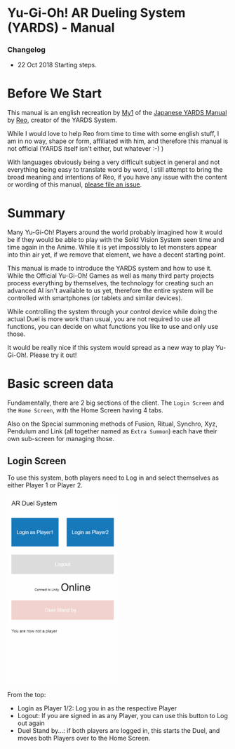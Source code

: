 # Yu-Gi-Oh! AR Dueling System (YARDS) - Manual

### Changelog
* 22 Oct 2018 Starting steps.

# Before We Start

This manual is an english recreation by [My1](https://github.com/My1) of the [Japanese YARDS Manual](https://reoasxdtmgt.github.io/YARDS-manual/) by [Reo](https://twitter.com/reoasxdtmgt), creator of the YARDS System.

While I would love to help Reo from time to time with some english stuff, I am in no way, shape or form, affiliated with him, and therefore this manual is not official (YARDS itself isn't either, but whatever :-) )

With languages obviously being a very difficult subject in general and not everything being easy to translate word by word, I still attempt to bring the broad meaning and intentions of Reo, if you have any issue with the content or wording of this manual, [please file an issue](https://github.com/My1/YARDS-manual-EN/issues).

# Summary
Many Yu-Gi-Oh! Players around the world probably imagined how it would be if they would be able to play with the Solid Vision System seen time and time again in the Anime.
While it is yet impossibly to let monsters appear into thin air yet, if we remove that element, we have a decent starting point.

This manual is made to introduce the YARDS system and how to use it. While the Official Yu-Gi-Oh! Games as well as many third party projects process everything by themselves, the technology for creating such an advanced AI isn't available to us yet, therefore the entire system will be controlled with smartphones (or tablets and similar devices).

While controlling the system through your control device while doing the actual Duel is more work than usual, you are not required to use all functions, you can decide on what functions you like to use and only use those.

It would be really nice if this system would spread as a new way to play Yu-Gi-Oh!. Please try it out!

# Basic screen data

Fundamentally, there are 2 big sections of the client. The `Login Screen` and the `Home Screen`, with the Home Screen having 4 tabs.

Also on the Special summoning methods of Fusion, Ritual, Synchro, Xyz, Pendulum and Link (all together named as `Extra Summon`) each have their own sub-screen for managing those.

## Login Screen
To use this system, both players need to Log in and select themselves as either Player 1 or Player 2.

<img src="00_login1.png" width="50%" height="auto">

From the top:

* Login as Player 1/2: Log you in as the respective Player
* Logout: If you are signed in as any Player, you can use this button to Log out again
* Duel Stand by...: if both players are logged in, this starts the Duel, and moves both Players over to the Home Screen.
